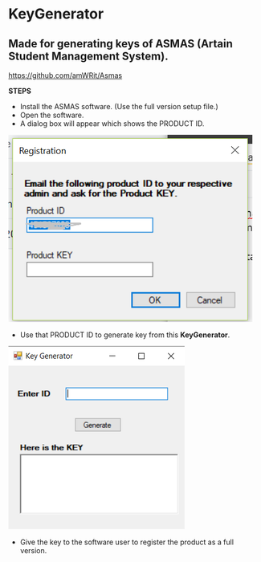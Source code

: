 # KeyGenerator
## Made for generating keys of ASMAS (Artain Student Management System).
https://github.com/amWRit/Asmas

__STEPS__
* Install the ASMAS software. (Use the full version setup file.)
* Open the software.
* A dialog box will appear which shows the PRODUCT ID.

![Ask for key](https://github.com/amWRit/KeyGenerator/blob/master/key.png)

* Use that PRODUCT ID to generate key from this __KeyGenerator__.

![Generate Key](https://github.com/amWRit/KeyGenerator/blob/master/key_generator.PNG)

* Give the key to the software user to register the product as a full version.
